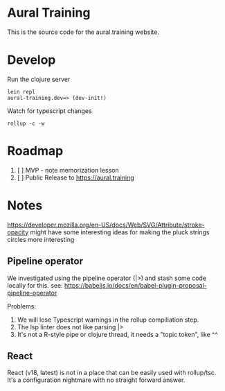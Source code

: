 # Aural Training

This is the source code for the aural.training website.

# Develop

Run the clojure server
```
lein repl
aural-training.dev=> (dev-init!)
```



Watch for typescript changes
```
rollup -c -w
```

# Roadmap

1. [ ] MVP - note memorization lesson
2. [ ] Public Release to  https://aural.training

# Notes

https://developer.mozilla.org/en-US/docs/Web/SVG/Attribute/stroke-opacity
might have some interesting ideas for making the pluck strings circles
more interesting

## Pipeline operator

We investigated using the pipeline operator (|>) and stash some code locally
for this. see: https://babeljs.io/docs/en/babel-plugin-proposal-pipeline-operator

Problems:
1. We will lose Typescript warnings in the rollup compiliation step.
2. The lsp linter does not like parsing |>
3. It's not a R-style pipe or clojure thread, it needs a "topic token", like ^^

## React

React (v18, latest) is not in a place that can be easily used with rollup/tsc. It's a configuration nightmare with no straight forward answer.

